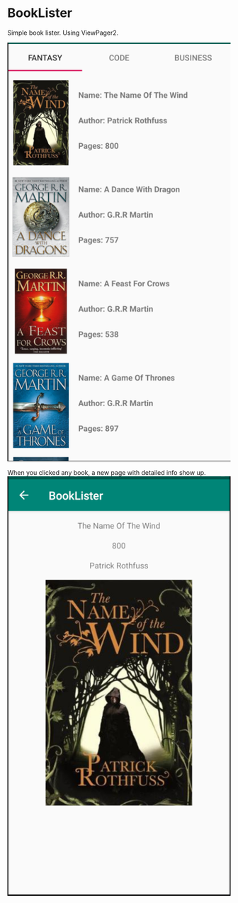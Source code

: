# BookLister

Simple book lister. Using ViewPager2.

![Fantasy Page](screenshoots/fantasy.png)

When you clicked any book, a new page with detailed info show up.
![Detailed Page](screenshoots/detailed.png)

